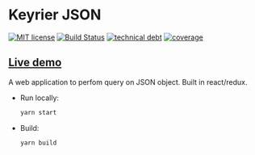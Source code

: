 # Keyrier JSON

[![MIT license](https://img.shields.io/badge/License-MIT-blue.svg)](https://lbesson.mit-license.org/)
[![Build Status](https://travis-ci.org/magoo-magoo/keyrier-json.svg?branch=master)](https://travis-ci.org/magoo-magoo/keyrier-json)
[![technical debt](https://sonarcloud.io/api/project_badges/measure?project=keyrier-json&metric=sqale_index)](https://sonarcloud.io/dashboard?id=keyrier-json)
[![coverage](https://sonarcloud.io/api/project_badges/measure?project=keyrier-json&metric=coverage)](https://sonarcloud.io/dashboard?id=keyrier-json)

## [Live demo](https://magoo-magoo.github.io/keyrier-json)

A web application to perfom query on JSON object. Built in react/redux.


* Run locally:
    ``` bash
    yarn start
    ```
* Build:
    ``` bash
    yarn build
    ```
